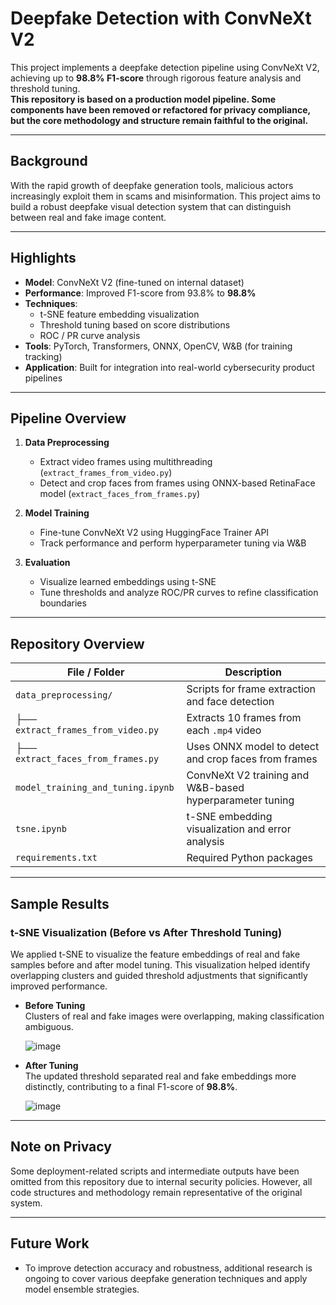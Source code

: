 # Deepfake Detection with ConvNeXt V2

This project implements a deepfake detection pipeline using ConvNeXt V2, achieving up to **98.8% F1-score** through rigorous feature analysis and threshold tuning.  
**This repository is based on a production model pipeline. Some components have been removed or refactored for privacy compliance, but the core methodology and structure remain faithful to the original.**

---

## Background

With the rapid growth of deepfake generation tools, malicious actors increasingly exploit them in scams and misinformation. This project aims to build a robust deepfake visual detection system that can distinguish between real and fake image content.

---

## Highlights

- **Model**: ConvNeXt V2 (fine-tuned on internal dataset)
- **Performance**: Improved F1-score from 93.8% to **98.8%**
- **Techniques**:  
  - t-SNE feature embedding visualization  
  - Threshold tuning based on score distributions  
  - ROC / PR curve analysis
- **Tools**: PyTorch, Transformers, ONNX, OpenCV, W&B (for training tracking)
- **Application**: Built for integration into real-world cybersecurity product pipelines

---

## Pipeline Overview

1. **Data Preprocessing**
   - Extract video frames using multithreading (`extract_frames_from_video.py`)
   - Detect and crop faces from frames using ONNX-based RetinaFace model (`extract_faces_from_frames.py`)

2. **Model Training**
   - Fine-tune ConvNeXt V2 using HuggingFace Trainer API
   - Track performance and perform hyperparameter tuning via W&B

3. **Evaluation**
   - Visualize learned embeddings using t-SNE
   - Tune thresholds and analyze ROC/PR curves to refine classification boundaries

---

## Repository Overview

| File / Folder                            | Description                                                      |
|------------------------------------------|------------------------------------------------------------------|
| `data_preprocessing/`                    | Scripts for frame extraction and face detection                  |
| ├── `extract_frames_from_video.py`       | Extracts 10 frames from each `.mp4` video                        |
| ├── `extract_faces_from_frames.py`       | Uses ONNX model to detect and crop faces from frames             |
| `model_training_and_tuning.ipynb`        | ConvNeXt V2 training and W&B-based hyperparameter tuning         |
| `tsne.ipynb`                             | t-SNE embedding visualization and error analysis                 |
| `requirements.txt`                       | Required Python packages                                         |

---

## Sample Results

### t-SNE Visualization (Before vs After Threshold Tuning)

We applied t-SNE to visualize the feature embeddings of real and fake samples before and after model tuning. This visualization helped identify overlapping clusters and guided threshold adjustments that significantly improved performance.

- **Before Tuning**  
  Clusters of real and fake images were overlapping, making classification ambiguous.

  ![image](https://github.com/user-attachments/assets/9f7341b8-dd48-4cc5-ba14-0db8f97321a0)

- **After Tuning**  
  The updated threshold separated real and fake embeddings more distinctly, contributing to a final F1-score of **98.8%**.

  ![image](https://github.com/user-attachments/assets/6b1e41c1-33fe-4d2c-9cb1-1028494969b3)

---

## Note on Privacy

Some deployment-related scripts and intermediate outputs have been omitted from this repository due to internal security policies. However, all code structures and methodology remain representative of the original system.

---

## Future Work

- To improve detection accuracy and robustness, additional research is ongoing to cover various deepfake generation techniques and apply model ensemble strategies.

